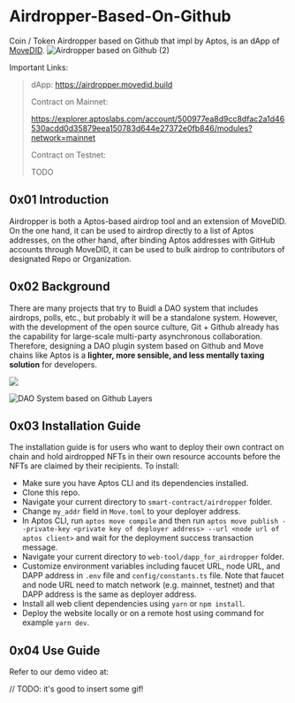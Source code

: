 # Airdropper-Based-On-Github

Coin / Token Airdropper based on Github that impl by Aptos, is an dApp of [MoveDID](https://github.com/NonceGeek/MoveDID).
![Airdropper based on Github (2)](https://p.ipic.vip/24v8gs.png)

Important Links: 

> dApp: https://airdropper.movedid.build
>
> Contract on Mainnet:
>
> https://explorer.aptoslabs.com/account/500977ea8d9cc8dfac2a1d46530acdd0d35879eea150783d644e27372e0fb846/modules?network=mainnet
>
> Contract on Testnet: 
>
> TODO

## 0x01 Introduction

Airdropper is both a Aptos-based airdrop tool and an extension of MoveDID. On the one hand, it can be used to airdrop directly to a list of Aptos addresses, on the other hand, after binding Aptos addresses with GitHub accounts through MoveDID, it can be used to bulk airdrop to contributors of designated Repo or Organization.

## 0x02 Background

There are many projects that try to Buidl a DAO system that includes airdrops, polls, etc., but probably it will be a standalone system.
However, with the development of the open source culture, Git + Github already has the capability for large-scale multi-party asynchronous collaboration. 
Therefore, designing a DAO plugin system based on Github and Move chains like Aptos is a **lighter, more sensible, and less mentally taxing solution** for developers.

![](https://p.ipic.vip/01ih7b.png)

![DAO System based on Github Layers](https://p.ipic.vip/s01ak9.png)

## 0x03 Installation Guide

The installation guide is for users who want to deploy their own contract on chain and hold airdropped NFTs in their own resource accounts before the NFTs are claimed by their recipients. To install:
- Make sure you have Aptos CLI and its dependencies installed.
- Clone this repo.
- Navigate your current directory to `smart-contract/airdropper` folder.
- Change `my_addr` field in `Move.toml` to your deployer address.
- In Aptos CLI, run `aptos move compile` and then run `aptos move publish --private-key <private key of deployer address> --url <node url of aptos client>` and wait for the deployment success transaction message.
- Navigate your current directory to `web-tool/dapp_for_airdropper` folder.
- Customize environment variables including faucet URL, node URL, and DAPP address in `.env` file and `config/constants.ts` file. Note that faucet and node URL need to match network (e.g. mainnet, testnet) and that DAPP address is the same as deployer address. 
- Install all web client dependencies using `yarn` or `npm install`.
- Deploy the website locally or on a remote host using command for example `yarn dev`.


## 0x04 Use Guide
Refer to our demo video at: <URL>


// TODO: it's good to insert some gif!


